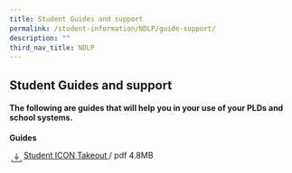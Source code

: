 ```yaml
---
title: Student Guides and support
permalink: /student-information/NDLP/guide-support/
description: ""
third_nav_title: NDLP
---
```

## Student Guides and support

#### The following are guides that will help you in your use of your PLDs and school systems.

**Guides**

<img src="/images/photo1669454011.jpeg" style="width:5%" align=left>

[Student ICON Takeout ](/files/JVS%20iCON_Google%20Takeout_Guide_for_Students.pdf) / pdf 4.8MB